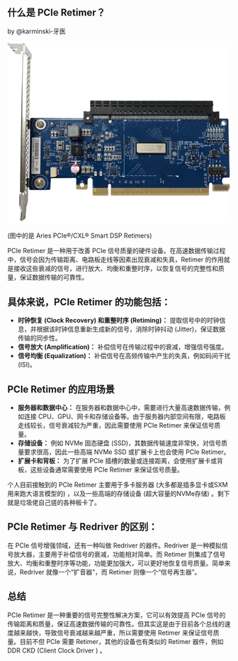 什么是 PCIe Retimer？
--------------------

by @karminski-牙医

![pcie-retimer image from asteralabs](assets/images/pcie-retimer.webp)

(图中的是 Aries PCIe®/CXL® Smart DSP Retimers)


PCIe Retimer 是一种用于改善 PCIe 信号质量的硬件设备。在高速数据传输过程中，信号会因为传输距离、电路板走线等因素出现衰减和失真，Retimer 的作用就是接收这些衰减的信号，进行放大、均衡和重整时序，以恢复信号的完整性和质量，保证数据传输的可靠性。


## 具体来说，PCIe Retimer 的功能包括：

* **时钟恢复 (Clock Recovery) 和重整时序 (Retiming)：** 提取信号中的时钟信息，并根据该时钟信息重新生成新的信号，消除时钟抖动 (Jitter)，保证数据传输的同步性。
* **信号放大 (Amplification)：** 补偿信号在传输过程中的衰减，增强信号强度。
* **信号均衡 (Equalization)：** 补偿信号在高频传输中产生的失真，例如码间干扰 (ISI)。

## PCIe Retimer 的应用场景

* **服务器和数据中心：** 在服务器和数据中心中，需要进行大量高速数据传输，例如连接 CPU、GPU、网卡和存储设备等。由于服务器内部空间有限，电路板走线较长，信号衰减较为严重，因此需要使用 PCIe Retimer 来保证信号质量。
* **存储设备：** 例如 NVMe 固态硬盘 (SSD)，其数据传输速度非常快，对信号质量要求很高，因此一些高端 NVMe SSD 或扩展卡上也会使用 PCIe Retimer。
* **扩展卡和背板：** 为了扩展 PCIe 插槽的数量或连接距离，会使用扩展卡或背板，这些设备通常需要使用 PCIe Retimer 来保证信号质量。

个人目前接触到的 PCIe Retimer 主要用于多卡服务器 (大多都是插多显卡或SXM用来跑大语言模型的) ，以及一些高端的存储设备 (超大容量的NVMe存储) 。剩下就是垃圾佬自己搓的各种板卡了。

## PCIe Retimer 与 Redriver 的区别：

在 PCIe 信号增强领域，还有一种叫做 Redriver 的器件。Redriver 是一种模拟信号放大器，主要用于补偿信号的衰减，功能相对简单。而 Retimer 则集成了信号放大、均衡和重整时序等功能，功能更加强大，可以更好地恢复信号质量。简单来说，Redriver 就像一个“扩音器”，而 Retimer 则像一个“信号再生器”。

## 总结

PCIe Retimer 是一种重要的信号完整性解决方案，它可以有效提高 PCIe 信号的传输距离和质量，保证高速数据传输的可靠性。但其实这是由于目前各个总线的速度越来越快，导致信号衰减越来越严重，所以需要使用 Retimer 来保证信号质量。目前不但 PCIe 需要 Retimer，其他的设备也有类似的 Retimer 器件，例如DDR CKD (Client Clock Driver ) 。


